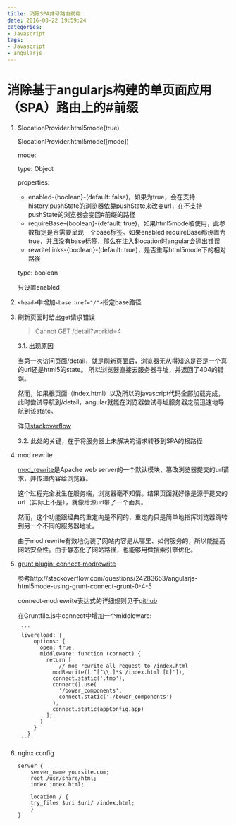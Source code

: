 ```yaml
---
title: 消除SPA井号路由前缀
date: 2016-08-22 19:59:24
categories: 
- Javascript
tags:
- Javascript
- angularjs
---
```


# 消除基于angularjs构建的单页面应用（SPA）路由上的#前缀

1. $locationProvider.html5mode(true)
    
    $locationProvider.html5mode([mode])
        
    mode: 
    
    type: Object
    
    properties:
        
    * enabled-{boolean}-(default: false)，如果为true，会在支持history.pushState的浏览器依靠pushState来改变url，在不支持pushState的浏览器会变回#前缀的路径
    * requireBase-{boolean}-(default: true)，如果html5mode被使用，此参数指定是否需要呈现一个base标签。如果enabled requireBase都设置为true，并且没有base标签，那么在注入$location时angular会抛出错误
    * rewriteLinks-{boolean}-(default: true)，是否重写html5mode下的相对路径
    
    type: boolean
    
    只设置enabled
    
2. `<head>`中增加`<base href="/">`指定base路径

3. 刷新页面时给出get请求错误

    > Cannot GET /detail?workid=4
    
    3.1. 出现原因
    
    当第一次访问页面/detail，就是刷新页面后，浏览器无从得知这是否是一个真的url还是html5的state。
    所以浏览器直接去服务器寻址，并返回了404的错误。
    
    然而，如果根页面（index.html）以及所以的javascript代码全部加载完成，此时尝试导航到/detail，angular就能在浏览器尝试寻址服务器之前迅速地导航到该state。
    
    详见[stackoverflow](http://stackoverflow.com/questions/16569841/reloading-the-page-gives-wrong-get-request-with-angularjs-html5-mode)
    
    3.2. 此处的关键，在于将服务器上未解决的请求转移到SPA的根路径
    
4. mod rewrite

    [mod_rewrite](http://httpd.apache.org/docs/current/mod/mod_rewrite.html)是Apache web server的一个默认模块，篡改浏览器提交的url请求，并传递内容给浏览器。
    
    这个过程完全发生在服务端，浏览器毫不知情。结果页面就好像是源于提交的url（实际上不是），就像给源url带了一个面具。
    
    然而，这个功能跟经典的重定向是不同的，重定向只是简单地指挥浏览器跳转到另一个不同的服务器地址。
    
    由于mod rewrite有效地伪装了网站内容是从哪里、如何服务的，所以能提高网站安全性。由于静态化了网站路径，也能够用做搜索引擎优化。

5. [grunt plugin: connect-modrewrite](https://github.com/tinganho/connect-modrewrite)

    参考http://stackoverflow.com/questions/24283653/angularjs-html5mode-using-grunt-connect-grunt-0-4-5
    
    connect-modrewrite表达式的详细规则见于[github](https://github.com/tinganho/connect-modrewrite)

    在Gruntfile.js中connect中增加一个middleware:
        
        ```
        livereload: {
            options: {
              open: true,
              middleware: function (connect) {
                return [
                    // mod rewrite all request to /index.html
                  modRewrite(['^[^\\.]*$ /index.html [L]']),
                  connect.static('.tmp'),
                  connect().use(
                    '/bower_components',
                    connect.static('./bower_components')
                  ),
                  connect.static(appConfig.app)
                ];
              }
            }
          }
        ```

6. nginx config
    
    ```
    server {
        server_name yoursite.com;
        root /usr/share/html;
        index index.html;
    
        location / {
        try_files $uri $uri/ /index.html;
        }
    }
    ```
